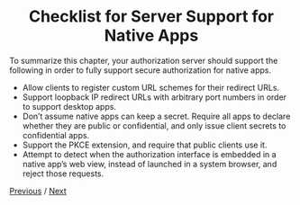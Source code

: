 <h1 align="center">Checklist for Server Support for Native Apps</h1>

To summarize this chapter, your authorization server should support the following in order to fully support secure authorization for native apps.

- Allow clients to register custom URL schemes for their redirect URLs.
- Support loopback IP redirect URLs with arbitrary port numbers in order to support desktop apps.
- Don’t assume native apps can keep a secret. Require all apps to declare whether they are public or confidential, and only issue client secrets to confidential apps.
- Support the PKCE extension, and require that public clients use it.
- Attempt to detect when the authorization interface is embedded in a native app’s web view, instead of launched in a system browser, and reject those requests.

[Previous](https:// "Previous")
/
[Next](https:// "Next")

